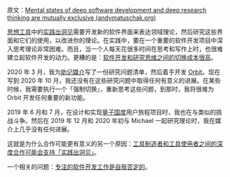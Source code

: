 原文：[Mental states of deep software development and deep research thinking are mutually exclusive (andymatuschak.org)](https://notes.andymatuschak.org/zQCSSBGrBJazfq3tuJehkf81MsYj6du38Dof)

[思想工具](https://notes.andymatuschak.org/z5YhNc8HVKxjg9a3h3SeCyKqnNDFgiY6WGrM)中的[实践出洞见](https://notes.andymatuschak.org/z7YyAp683VNbTmDG4hx9QFpf5urwxZJpsycS6)需要开发新的软件界面来表达领域理论，然后研究这些界面和它们的使用，以改进你的理论。在实践中，要在一个重要的软件开发项目中深入思考理论非常困难。而且，当一个人每天花很多时间在思考和写作上时，也很难建立起软件开发的动力。更糟的是：[软件开发和研究思维之间的切换成本很高](https://notes.andymatuschak.org/z78pmtn8LMt6npZyHciSjVZJdp3u7sin61PzG)。

2020 年 3 月，我为[助记媒介](https://notes.andymatuschak.org/z4rRX3qwSSJRsEkdXKwH2shamgHNeRthrMLiF)写了一份研究问题清单，然后着手开发 [Orbit](https://notes.andymatuschak.org/z72ioKyd4X48WndtAsfkhnKwsD8o5PaaT384o)。现在写到 2020 年 10 月，我还没有在这些研究问题中取得任何有意义的进展。在某些时候，我需要执行一个「强制切换」，重新思考这些问题，到那时，我将很难为 Orbit 开发任何重要的新功能。

2019 年 6 月和 7 月，在设计和实现[量子国度](https://notes.andymatuschak.org/z2fBHADWa93EZTuNzuww7V3Vi587ZyZ4FHTHm)用户旅程项目时，我也在与类似的挑战斗争。然后在 2019 年 12 月和 2020 年初与 Michael 一起研究理论时，我在媒介上几乎没有任何进展。

这就是为什么合作可能更有意义的另一个原因：[工具制造者和工具使用者之间的深度合作可能会支持「实践出洞见」](https://notes.andymatuschak.org/z7PLEhbuGGhQx3o5oxpSD8oMxEHJXxZGUxBWD)。

一个相关的问题：[专注的软件开发工作是自我否定的](https://notes.andymatuschak.org/z5XqtTcnfBVUBRVFjxY2S1MqAAJDpE2ffyuZZ)。